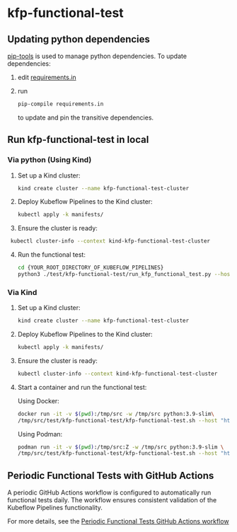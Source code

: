 # kfp-functional-test

## Updating python dependencies

[pip-tools](https://github.com/jazzband/pip-tools) is used to manage python
dependencies. To update dependencies:

1. edit [requirements.in](requirements.in)
1. run

   ```bash
   pip-compile requirements.in
   ```

   to update and pin the transitive dependencies.

## Run kfp-functional-test in local

### Via python (Using Kind)

1.  Set up a Kind cluster:

    ```bash
    kind create cluster --name kfp-functional-test-cluster
    ```

2.  Deploy Kubeflow Pipelines to the Kind cluster:

    ```bash
    kubectl apply -k manifests/
    ```

3.  Ensure the cluster is ready:

```bash
 kubectl cluster-info --context kind-kfp-functional-test-cluster
```

4.  Run the functional test:

    ```bash
    cd {YOUR_ROOT_DIRECTORY_OF_KUBEFLOW_PIPELINES}
    python3 ./test/kfp-functional-test/run_kfp_functional_test.py --host "http://localhost:8080"
    ```

### Via Kind

1.  Set up a Kind cluster:

    ```bash
    kind create cluster --name kfp-functional-test-cluster
    ```

2.  Deploy Kubeflow Pipelines to the Kind cluster:

    ```bash
    kubectl apply -k manifests/
    ```

3.  Ensure the cluster is ready:

    ```bash
    kubectl cluster-info --context kind-kfp-functional-test-cluster
    ```

4.  Start a container and run the functional test:

    Using Docker:

    ```bash
    docker run -it -v $(pwd):/tmp/src -w /tmp/src python:3.9-slim\
    /tmp/src/test/kfp-functional-test/kfp-functional-test.sh --host "http://localhost:8080"
    ```

    Using Podman:

    ```bash
    podman run -it -v $(pwd):/tmp/src:Z -w /tmp/src python:3.9-slim \
    /tmp/src/test/kfp-functional-test/kfp-functional-test.sh --host "http://localhost:8080"
    ```

## Periodic Functional Tests with GitHub Actions

A periodic GitHub Actions workflow is configured to automatically run functional tests daily. The workflow ensures consistent validation of the Kubeflow Pipelines functionality.

For more details, see the [Periodic Functional Tests GitHub Actions workflow](https://github.com/kubeflow/pipelines/blob/master/.github/workflows/periodic.yml)
